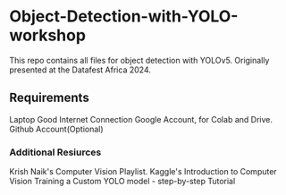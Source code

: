 # Object-Detection-with-YOLO-workshop
This repo contains all files for object detection with YOLOv5. Originally presented at the Datafest Africa 2024. 

## Requirements 
Laptop
Good Internet Connection
Google Account, for Colab and Drive. 
Github Account(Optional)

### Additional Resiurces
Krish Naik's Computer Vision Playlist.
Kaggle's Introduction to Computer Vision 
Training a Custom YOLO model - step-by-step Tutorial
